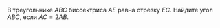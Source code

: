 В  треугольнике  $ABC$   биссектриса  $AE$   равна  отрезку  $EC$. Найдите угол $ABC$, если $AC=2AB$.